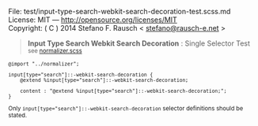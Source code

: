 File:      test/input-type-search-webkit-search-decoration-test.scss.md  
License:   MIT — http://opensource.org/licenses/MIT  
Copyright: ( C ) 2014 Stefano F. Rausch < stefano@rausch-e.net >

> **Input Type Search Webkit Search Decoration** : Single Selector Test  
> <small> see [normalizer.scss](../_normalizer.scss.md) </smalll>

    @import "../normalizer";

    input[type="search"]::-webkit-search-decoration {
        @extend %input[type="search"]::-webkit-search-decoration;

        content : "@extend %input[type="search"]::-webkit-search-decoration;";
    }

Only `input[type="search"]::-webkit-search-decoration` selector definitions should be stated.
